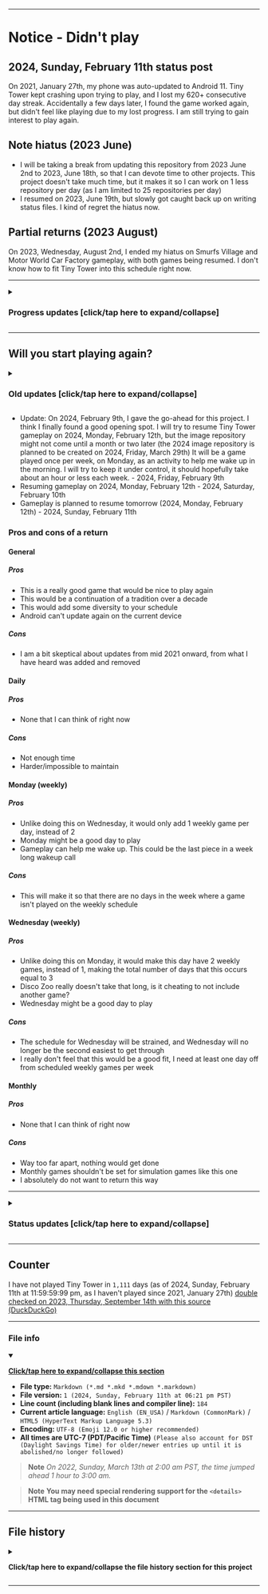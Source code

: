 
***

# Notice - Didn't play

## 2024, Sunday, February 11th status post <!-- TODO: This line should be updated daily !-->

<!-- TODO: The line above the line above this line should be updated daily !-->

On 2021, January 27th, my phone was auto-updated to Android 11. Tiny Tower kept crashing upon trying to play, and I lost my 620+ consecutive day streak. Accidentally a few days later, I found the game worked again, but didn't feel like playing due to my lost progress. I am still trying to gain interest to play again.

## Note hiatus (2023 June)

- I will be taking a break from updating this repository from 2023 June 2nd to 2023, June 18th, so that I can devote time to other projects. This project doesn't take much time, but it makes it so I can work on 1 less repository per day (as I am limited to 25 repositories per day)
- I resumed on 2023, June 19th, but slowly got caught back up on writing status files. I kind of regret the hiatus now.

## Partial returns (2023 August)

On 2023, Wednesday, August 2nd, I ended my hiatus on Smurfs Village and Motor World Car Factory gameplay, with both games being resumed. I don't know how to fit Tiny Tower into this schedule right now.

***

<details><summary><H3>Progress updates [click/tap here to expand/collapse]</H3></summary>

- As of 2021, August 20th, I have not resumed gameplay. On 2021, February 17th, this status post was shortened to save memory. See previous entries for more info.
- On 2021, August 13th, this post was modified to comply with ISO 8601.
- On 2021, August 16th, new info (late) regarding the 2 daily games that have been recently added was mentioned.
- For the 2021 August 27th entry, info on a recent hiatus was added. The entry was updated on Thursday, 2021 September 3rd (on the September 1st entry)

</details>

***

## Will you start playing again?

<details><summary><H3>Old updates [click/tap here to expand/collapse]</H3></summary>

- Likely no. I will stop posting these updates on 2022 Janaury 1st if I don't resume by then. This is getting really tedious to keep doing. - 2021 Saturday, December 11th
- Update: I am considering extending the date, I don't want to close the door too soon. - 2021 Monday December 13th
- Update: I am considering resuming gameplay in late 2022 or early 2023. New data will be split out to a new repository. I am still trying to work it into my schedule. - 2022, Thursday, June 9th
- Update: I have had interest in resuming gameplay of Tiny Tower recently, along with Pocket Frogs and Pocket Trains. - 2023, Thursday, March 9th
- Update: 2 other games have recently resumed, and I am working on fitting Tiny Tower back into my schedule. - 2023, Wednesday, August 2nd
- Update: I am starting to consider either Monday or Wednesday as a return day, and that it will be a weekly game, instead of a daily game. - 2024, Wednesday, January 3rd
- Update: As of 2024, January 27th, it has been 3 years since I last played. Lately, I have been looking into a weekly slot for Monday, but I am still watching to see if my schedule can handle it or not. Currently, it isn't possible, and I am waiting for a potential opening. - 2024, Sunday, January 28th

</details>

- Update: On 2024, February 9th, I gave the go-ahead for this project. I think I finally found a good opening spot. I will try to resume Tiny Tower gameplay on 2024, Monday, February 12th, but the image repository might not come until a month or two later (the 2024 image repository is planned to be created on 2024, Friday, March 29th) It will be a game played once per week, on Monday, as an activity to help me wake up in the morning. I will try to keep it under control, it should hopefully take about an hour or less each week. - 2024, Friday, February 9th
- Resuming gameplay on 2024, Monday, February 12th - 2024, Saturday, February 10th
- Gameplay is planned to resume tomorrow (2024, Monday, February 12th) - 2024, Sunday, February 11th

### Pros and cons of a return

#### General

##### Pros

- This is a really good game that would be nice to play again
- This would be a continuation of a tradition over a decade
- This would add some diversity to your schedule
- Android can't update again on the current device

##### Cons

- I am a bit skeptical about updates from mid 2021 onward, from what I have heard was added and removed

#### Daily

##### Pros

- None that I can think of right now

##### Cons

- Not enough time
- Harder/impossible to maintain

#### Monday (weekly)

##### Pros

- Unlike doing this on Wednesday, it would only add 1 weekly game per day, instead of 2
- Monday might be a good day to play
- Gameplay can help me wake up. This could be the last piece in a week long wakeup call

##### Cons

- This will make it so that there are no days in the week where a game isn't played on the weekly schedule

#### Wednesday (weekly)

##### Pros

- Unlike doing this on Monday, it would make this day have 2 weekly games, instead of 1, making the total number of days that this occurs equal to 3
- Disco Zoo really doesn't take that long, is it cheating to not include another game?
- Wednesday might be a good day to play

##### Cons

- The schedule for Wednesday will be strained, and Wednesday will no longer be the second easiest to get through
- I really don't feel that this would be a good fit, I need at least one day off from scheduled weekly games per week

#### Monthly

##### Pros

- None that I can think of right now

##### Cons

- Way too far apart, nothing would get done
- Monthly games shouldn't be set for simulation games like this one
- I absolutely do not want to return this way

***

<details><summary><H3>Status updates [click/tap here to expand/collapse]</H3></summary>

- As of the past 2 months (2021 July 1st - 2021 August 31st), I have had 2 other games (Smurfs Village and Motor World Car Factory) replace my daily video game slots, it is going to be difficult to get back into Tiny Tower.
- As of 2021 August 28th, I have taken a hiatus from these games, as I developed a mild fever and am still recovering. (2021 August 27th to 2021 August 30th)
- The hiatus is planned to end on 2021 September 1st.
- The hiatus ended on 2021 September 1st and I am really starting to consider playing again on 2022 January 1st even if it means restarting my streak. The date may be moved earlier depending on how much momentum I put into the idea.

</details>

***

## Counter

I have not played Tiny Tower in `1,111` days (as of 2024, Sunday, February 11th at 11:59:59:99 pm, as I haven't played since 2021, January 27th) [double checked on 2023, Thursday, September 14th with this source (DuckDuckGo)](https://duckduckgo.com/?t=ffab&q=days+since+January+27th+2021&ia=answer) <!-- TODO: This line should be updated daily !-->

***

### File info

<details open><summary><p lang="en"><b><u>Click/tap here to expand/collapse this section</u></b></p></summary>

- **File type:** `Markdown (*.md *.mkd *.mdown *.markdown)`
- **File version:** `1 (2024, Sunday, February 11th at 06:21 pm PST)` <!-- TODO: This line should be updated daily !-->
- **Line count (including blank lines and compiler line):** `184`
- **Current article language:** `English (EN_USA)` / `Markdown (CommonMark)` / `HTML5 (HyperText Markup Language 5.3)`
- **Encoding:** `UTF-8 (Emoji 12.0 or higher recommended)`
- **All times are UTC-7 (PDT/Pacific Time)** `(Please also account for DST (Daylight Savings Time) for older/newer entries up until it is abolished/no longer followed)`

> **Note** _On 2022, Sunday, March 13th at 2:00 am PST, the time jumped ahead 1 hour to 3:00 am._

> **Note** **You may need special rendering support for the `<details>` HTML tag being used in this document**

</details>

***

## File history

<details><summary><p lang="en"><b>Click/tap here to expand/collapse the file history section for this project</b></p></summary>

<details><summary><p lang="en"><b>Version 1 (2024, Sunday, February 11th at 06:21 pm PST)</b></p></summary> <!-- TODO: This line should be updated daily !-->

- **This version was made by:** [`@seanpm2001`](https://github.com/seanpm2001/)

> Changes:

- [x] Started the file
- [x] Added the title section
- [x] Added the `didn't play` section
- - [x] Added the `Note hiatus` subsection
- - [x] Added the `2023 Partial returns` subsection
- - [x] Added the `Progress updates` subsection
- - [x] Added the `will you start playing again?` subsection
- [x] Added the `counter` section
- [x] Added the `file info` section
- - [x] Added the version number
- - [x] Added the version date
- - [x] Added the line count
- [x] Added the `file history` section
- - [x] Added an entry for version 1
- [ ] No other changes in version 1

</details>

</details>

***
